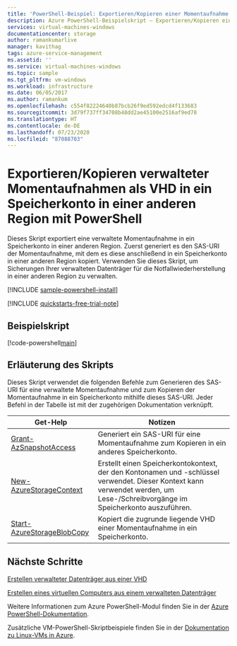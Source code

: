 ```yaml
---
title: 'PowerShell-Beispiel: Exportieren/Kopieren einer Momentaufnahme als VHD in ein Speicherkonto in einer anderen Region'
description: Azure PowerShell-Beispielskript – Exportieren/Kopieren einer Momentaufnahme als VHD in ein Speicherkonto in einer anderen Region
services: virtual-machines-windows
documentationcenter: storage
author: ramankumarlive
manager: kavithag
tags: azure-service-management
ms.assetid: ''
ms.service: virtual-machines-windows
ms.topic: sample
ms.tgt_pltfrm: vm-windows
ms.workload: infrastructure
ms.date: 06/05/2017
ms.author: ramankum
ms.openlocfilehash: c554f82224640b87bcb26f9ed592edcd4f133683
ms.sourcegitcommit: 3d79f737ff34708b48dd2ae45100e2516af9ed78
ms.translationtype: HT
ms.contentlocale: de-DE
ms.lasthandoff: 07/23/2020
ms.locfileid: "87088703"
---
```

# <a name="exportcopy-managed-snapshots-as-vhd-to-a-storage-account-in-different-region-with-powershell"></a>Exportieren/Kopieren verwalteter Momentaufnahmen als VHD in ein Speicherkonto in einer anderen Region mit PowerShell

Dieses Skript exportiert eine verwaltete Momentaufnahme in ein Speicherkonto in einer anderen Region. Zuerst generiert es den SAS-URI der Momentaufnahme, mit dem es diese anschließend in ein Speicherkonto in einer anderen Region kopiert. Verwenden Sie dieses Skript, um Sicherungen Ihrer verwalteten Datenträger für die Notfallwiederherstellung in einer anderen Region zu verwalten.  

[!INCLUDE [sample-powershell-install](../../../includes/sample-powershell-install.md)]

[!INCLUDE [quickstarts-free-trial-note](../../../includes/quickstarts-free-trial-note.md)]

 

## <a name="sample-script"></a>Beispielskript

[!code-powershell[main](../../../powershell_scripts/virtual-machine/copy-snapshot-to-storage-account/copy-snapshot-to-storage-account.ps1 "Copy snapshot")]


## <a name="script-explanation"></a>Erläuterung des Skripts

Dieses Skript verwendet die folgenden Befehle zum Generieren des SAS-URI für eine verwaltete Momentaufnahme und zum Kopieren der Momentaufnahme in ein Speicherkonto mithilfe dieses SAS-URI. Jeder Befehl in der Tabelle ist mit der zugehörigen Dokumentation verknüpft.

| Get-Help | Notizen |
|---|---|
| [Grant-AzSnapshotAccess](/powershell/module/az.compute/new-azdisk) | Generiert ein SAS-URI für eine Momentaufnahme zum Kopieren in ein anderes Speicherkonto. |
| [New-AzureStorageContext](/powershell/module/azure.storage/new-azurestoragecontext) | Erstellt einen Speicherkontokontext, der den Kontonamen und -schlüssel verwendet. Dieser Kontext kann verwendet werden, um Lese-/Schreibvorgänge im Speicherkonto auszuführen. |
| [Start-AzureStorageBlobCopy](/powershell/module/azure.storage/start-azurestorageblobcopy) | Kopiert die zugrunde liegende VHD einer Momentaufnahme in ein Speicherkonto. |

## <a name="next-steps"></a>Nächste Schritte

[Erstellen verwalteter Datenträger aus einer VHD](virtual-machines-linux-powershell-sample-create-managed-disk-from-vhd.md?toc=%2fazure%2fvirtual-machines%2flinux%2ftoc.json)

[Erstellen eines virtuellen Computers aus einem verwalteten Datenträger](./virtual-machines-linux-powershell-sample-create-vm-from-managed-os-disks.md?toc=%2fazure%2fvirtual-machines%2flinux%2ftoc.json)

Weitere Informationen zum Azure PowerShell-Modul finden Sie in der [Azure PowerShell-Dokumentation](/powershell/azure/).

Zusätzliche VM-PowerShell-Skriptbeispiele finden Sie in der [Dokumentation zu Linux-VMs in Azure](../linux/powershell-samples.md?toc=%2fazure%2fvirtual-machines%2flinux%2ftoc.json).
